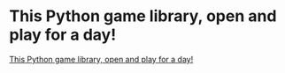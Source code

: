 # This Python game library, open and play for a day!
[This Python game library, open and play for a day!](https://aiwithcloud.com/2022/09/16/this_python_game_library_open_and_play_for_a_day/)